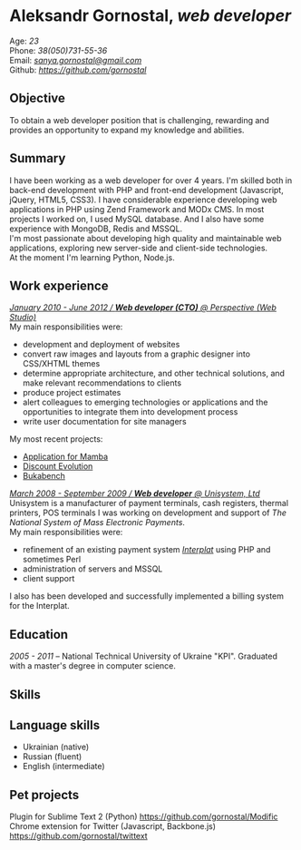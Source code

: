 # Aleksandr Gornostal, _web developer_

Age: _23_  
Phone: _38(050)731-55-36_  
Email: _<sanya.gornostal@gmail.com>_  
Github: _<https://github.com/gornostal>_

## Objective

To obtain a web developer position that is challenging, rewarding and provides an opportunity to expand my knowledge and abilities.

## Summary

I have been working as a web developer for over 4 years.
I'm skilled both in back-end development with PHP and front-end development (Javascript, jQuery, HTML5, CSS3).
I have considerable experience developing web applications in PHP using Zend Framework and MODx CMS.
In most projects I worked on, I used MySQL database. And I also have some experience with MongoDB, Redis and MSSQL.  
I'm most passionate about developing high quality and maintainable web applications, exploring new server-side and client-side technologies.  
At the moment I'm learning Python, Node.js.


## Work experience

<u>_January 2010 - June 2012 / **Web developer (CTO)** @ [Perspective (Web Studio)](http://perspective.net.ua)_</u>  
My main responsibilities were:

* development and deployment of websites
* convert raw images and layouts from a graphic designer into CSS/XHTML themes
* determine appropriate architecture, and other technical solutions, and make relevant recommendations to clients
* produce project estimates
* alert colleagues to emerging technologies or applications and the opportunities to integrate them into development process
* write user documentation for site managers

My most recent projects:

* [Application for Mamba](http://mamba.ru/app_platform/?action=view&app_id=288)  
* [Discount Evolution](http://discount-on-lines.com)
* [Bukabench](http://bukabench.com)


<u>_March 2008 - September 2009 / **Web developer** @ [Unisystem, Ltd](http://unisystem.ua)_</u>  
Unisystem is a manufacturer of payment terminals, cash registers, thermal printers, POS terminals 
I was working on development and support of _The National System of Mass Electronic Payments_.  
My main responsibilities were:

* refinement of an existing payment system _[Interplat](http://interplat.ua/)_ using PHP and sometimes Perl
* administration of servers and MSSQL
* client support

I also has been developed and successfully implemented a billing system for the Interplat.


## Education

_2005 - 2011_ &ndash; National Technical University of Ukraine "KPI".
Graduated with a master's degree in computer science.

## Skills


## Language skills

* Ukrainian (native)
* Russian (fluent)
* English (intermediate)

## Pet projects

Plugin for Sublime Text 2 (Python) <https://github.com/gornostal/Modific>  
Chrome extension for Twitter (Javascript, Backbone.js) <https://github.com/gornostal/twittext>